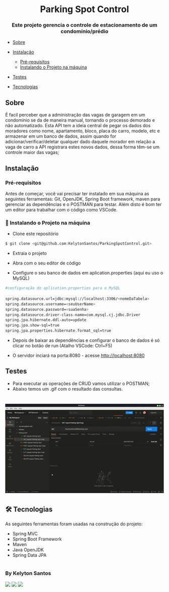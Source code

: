 <h1 align="center">Parking Spot Control</h1>
<h3 align="center">Este projeto gerencia o controle de estacionamento de um condomínio/prédio </h3>

  * [Sobre](#Sobre)
   
   * [Instalação](#instalacao)
       * [Pré-requisitos](#pre-requisitos)
       * [Instalando o Projeto na máquina](#instalando-o-projeto-na-maquina)
   

   * [Testes](#testes)
   * [Tecnologias](#tecnologias)

## Sobre
É facil perceber que a administração das vagas de garagem em um condomínio se da de maneira manual, tornando o processo demorado e não automatizado. Esta API tem a ideia central de pegar os dados dos moradores como nome, apartamento, bloco, placa do carro, modelo, etc e armazenar em um banco de dados, assim quando for adicionar/verificar/deletar qualquer dado daquele morador em relação a vaga de carro a API registrara estes novos dados, dessa forma têm-se um controle maior das vagas;


## Instalação
<h3>Pré-requisitos</h3>

Antes de começar, você vai precisar ter instalado em sua máquina as seguintes ferramentas:
Git, OpenJDK, Spring Boot framework, maven para gerenciar as dependências e o POSTMAN para testar. 
Além disto é bom ter um editor para trabalhar com o código como VSCode.

### 🎲 Instalando o Projeto na máquina

* Clone este repositório
```bash
$ git clone <git@github.com:KelytonSantos/ParkingSpotControl.git>
```

* Extraia o projeto

* Abra com o seu editor de código

* Configure o seu banco de dados em aplication.properties (aqui eu uso o MySQL)
```bash
#configuração do aplication.properties para o MySQL

spring.datasource.url=jdbc:mysql://localhost:3306/<nomeDaTabela>
spring.datasource.username=<seuUserName>
spring.datasource.password=<suaSenha>
spring.datasource.driver-class-name=com.mysql.cj.jdbc.Driver
spring.jpa.hibernate.ddl-auto=update
spring.jpa.show-sql=true
spring.jpa.properties.hibernate.format_sql=true
```
* Depois de baixar as dependências e configurar o banco de dados é só clicar no botão de run (Atalho VSCode: Ctrl+F5)  

* O servidor inciará na porta:8080 - acesse <http://localhost:8080>
## Testes
* Para executar as operações de CRUD vamos utilizar o POSTMAN;
* Abaixo temos um .gif com o resultado das consultas.

<h1 align="center">
    <img alt="parkingSpot" title="parkingSpot" src="./img/parkingSpot.gif" />
</h1>

## 🛠 Tecnologias

As seguintes ferramentas foram usadas na construção do projeto:

- Spring MVC
- Spring Boot Framework
- Maven
- Java OpenJDK
- Spring Data JPA

<h1></h1>

### By Kelyton Santos
<a href="https://www.instagram.com/kelytonlucas/" target="_blank"><img src="https://img.shields.io/badge/-Instagram-%23E4405F?style=for-the-badge&logo=instagram&logoColor=white" target="_blank"></a> <a href="https://www.linkedin.com/in/kelyton-lucas-4a892a1b6/" target="_blank"><img src="https://img.shields.io/badge/-LinkedIn-%230077B5?style=for-the-badge&logo=linkedin&logoColor=white" target="_blank"></a> <a href = "mailto:kelytonlucas@gmail.com"><img src="https://img.shields.io/badge/Gmail-D14836?style=for-the-badge&logo=gmail&logoColor=white" target="_blank"></a>











